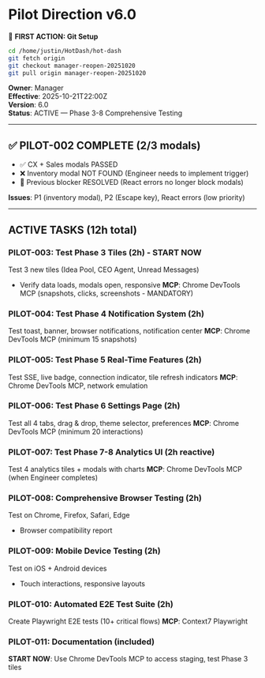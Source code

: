 # Pilot Direction v6.0

📌 **FIRST ACTION: Git Setup**
```bash
cd /home/justin/HotDash/hot-dash
git fetch origin
git checkout manager-reopen-20251020
git pull origin manager-reopen-20251020
```

**Owner**: Manager  
**Effective**: 2025-10-21T22:00Z  
**Version**: 6.0  
**Status**: ACTIVE — Phase 3-8 Comprehensive Testing

---

## ✅ PILOT-002 COMPLETE (2/3 modals)
- ✅ CX + Sales modals PASSED
- ❌ Inventory modal NOT FOUND (Engineer needs to implement trigger)
- 🎉 Previous blocker RESOLVED (React errors no longer block modals)

**Issues**: P1 (inventory modal), P2 (Escape key), React errors (low priority)

---

## ACTIVE TASKS (12h total)

### PILOT-003: Test Phase 3 Tiles (2h) - START NOW
Test 3 new tiles (Idea Pool, CEO Agent, Unread Messages)
- Verify data loads, modals open, responsive
**MCP**: Chrome DevTools MCP (snapshots, clicks, screenshots - MANDATORY)

### PILOT-004: Test Phase 4 Notification System (2h)
Test toast, banner, browser notifications, notification center
**MCP**: Chrome DevTools MCP (minimum 15 snapshots)

### PILOT-005: Test Phase 5 Real-Time Features (2h)
Test SSE, live badge, connection indicator, tile refresh indicators
**MCP**: Chrome DevTools MCP, network emulation

### PILOT-006: Test Phase 6 Settings Page (2h)
Test all 4 tabs, drag & drop, theme selector, preferences
**MCP**: Chrome DevTools MCP (minimum 20 interactions)

### PILOT-007: Test Phase 7-8 Analytics UI (2h reactive)
Test 4 analytics tiles + modals with charts
**MCP**: Chrome DevTools MCP (when Engineer completes)

### PILOT-008: Comprehensive Browser Testing (2h)
Test on Chrome, Firefox, Safari, Edge
- Browser compatibility report

### PILOT-009: Mobile Device Testing (2h)
Test on iOS + Android devices
- Touch interactions, responsive layouts

### PILOT-010: Automated E2E Test Suite (2h)
Create Playwright E2E tests (10+ critical flows)
**MCP**: Context7 Playwright

### PILOT-011: Documentation (included)

**START NOW**: Use Chrome DevTools MCP to access staging, test Phase 3 tiles

